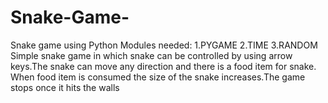 # Snake-Game-
Snake game using Python
Modules needed:
1.PYGAME
2.TIME
3.RANDOM
Simple snake game in which snake can be controlled by using arrow keys.The snake can move any direction and there is a food item for snake.
When food item is consumed the size of the snake increases.The game stops once it hits the walls 

